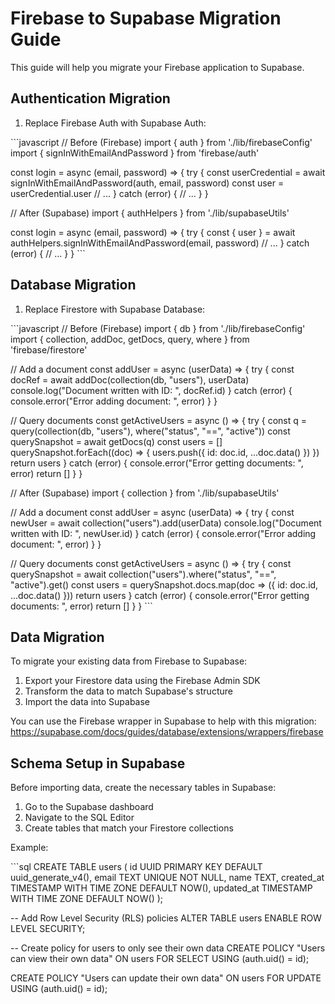 # Firebase to Supabase Migration Guide

This guide will help you migrate your Firebase application to Supabase.

## Authentication Migration

1. Replace Firebase Auth with Supabase Auth:

\`\`\`javascript
// Before (Firebase)
import { auth } from './lib/firebaseConfig'
import { signInWithEmailAndPassword } from 'firebase/auth'

const login = async (email, password) => {
  try {
    const userCredential = await signInWithEmailAndPassword(auth, email, password)
    const user = userCredential.user
    // ...
  } catch (error) {
    // ...
  }
}

// After (Supabase)
import { authHelpers } from './lib/supabaseUtils'

const login = async (email, password) => {
  try {
    const { user } = await authHelpers.signInWithEmailAndPassword(email, password)
    // ...
  } catch (error) {
    // ...
  }
}
\`\`\`

## Database Migration

1. Replace Firestore with Supabase Database:

\`\`\`javascript
// Before (Firebase)
import { db } from './lib/firebaseConfig'
import { collection, addDoc, getDocs, query, where } from 'firebase/firestore'

// Add a document
const addUser = async (userData) => {
  try {
    const docRef = await addDoc(collection(db, "users"), userData)
    console.log("Document written with ID: ", docRef.id)
  } catch (error) {
    console.error("Error adding document: ", error)
  }
}

// Query documents
const getActiveUsers = async () => {
  try {
    const q = query(collection(db, "users"), where("status", "==", "active"))
    const querySnapshot = await getDocs(q)
    const users = []
    querySnapshot.forEach((doc) => {
      users.push({ id: doc.id, ...doc.data() })
    })
    return users
  } catch (error) {
    console.error("Error getting documents: ", error)
    return []
  }
}

// After (Supabase)
import { collection } from './lib/supabaseUtils'

// Add a document
const addUser = async (userData) => {
  try {
    const newUser = await collection("users").add(userData)
    console.log("Document written with ID: ", newUser.id)
  } catch (error) {
    console.error("Error adding document: ", error)
  }
}

// Query documents
const getActiveUsers = async () => {
  try {
    const querySnapshot = await collection("users").where("status", "==", "active").get()
    const users = querySnapshot.docs.map(doc => ({ id: doc.id, ...doc.data() }))
    return users
  } catch (error) {
    console.error("Error getting documents: ", error)
    return []
  }
}
\`\`\`

## Data Migration

To migrate your existing data from Firebase to Supabase:

1. Export your Firestore data using the Firebase Admin SDK
2. Transform the data to match Supabase's structure
3. Import the data into Supabase

You can use the Firebase wrapper in Supabase to help with this migration:
https://supabase.com/docs/guides/database/extensions/wrappers/firebase

## Schema Setup in Supabase

Before importing data, create the necessary tables in Supabase:

1. Go to the Supabase dashboard
2. Navigate to the SQL Editor
3. Create tables that match your Firestore collections

Example:

\`\`\`sql
CREATE TABLE users (
  id UUID PRIMARY KEY DEFAULT uuid_generate_v4(),
  email TEXT UNIQUE NOT NULL,
  name TEXT,
  created_at TIMESTAMP WITH TIME ZONE DEFAULT NOW(),
  updated_at TIMESTAMP WITH TIME ZONE DEFAULT NOW()
);

-- Add Row Level Security (RLS) policies
ALTER TABLE users ENABLE ROW LEVEL SECURITY;

-- Create policy for users to only see their own data
CREATE POLICY "Users can view their own data" 
  ON users FOR SELECT 
  USING (auth.uid() = id);

CREATE POLICY "Users can update their own data" 
  ON users FOR UPDATE 
  USING (auth.uid() = id);
